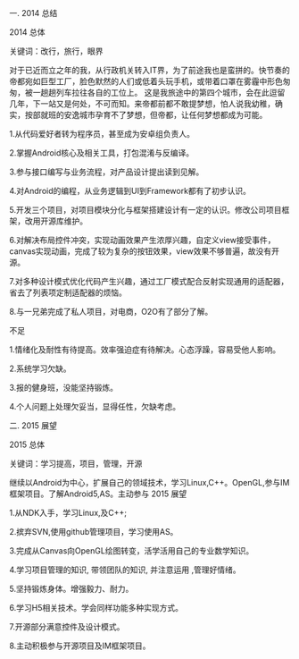 一. 2014 总结

2014 总体

关键词：改行，旅行，眼界

对于已近而立之年的我，从行政机关转入IT界，为了前途我也是蛮拼的。快节奏的帝都宛如巨型工厂，脸色默然的人们或低着头玩手机，或带着口罩在雾霾中形色匆匆，被一趟趟列车拉往各自的工位上。
这是我旅途中的第四个城市，会在此逗留几年，下一站又是何处，不可而知。来帝都前都不敢提梦想，怕人说我幼稚，确实，按部就班的安逸城市孕育不了梦想，但帝都，让任何梦想都成为可能。

1.从代码爱好者转为程序员，甚至成为安卓组负责人。

2.掌握Android核心及相关工具，打包混淆与反编译。

3.参与接口编写与业务流程，对产品设计提出读到见解。

4.对Android的编程，从业务逻辑到UI到Framework都有了初步认识。

5.开发三个项目，对项目模块分化与框架搭建设计有一定的认识。修改公司项目框架，改用开源库维护。

6.对解决布局控件冲突，实现动画效果产生浓厚兴趣，自定义view接受事件，canvas实现动画，完成了较为复杂的按钮效果，view效果不够普遍，故没有开源。

7.对多种设计模式优化代码产生兴趣，通过工厂模式配合反射实现通用的适配器，省去了列表项定制适配器的烦恼。

8.与一兄弟完成了私人项目，对电商，O2O有了部分了解。


不足

1.情绪化及耐性有待提高。效率强迫症有待解决。心态浮躁，容易受他人影响。

2.系统学习欠缺。

3.报的健身班，没能坚持锻炼。

4.个人问题上处理欠妥当，显得任性，欠缺考虑。


二. 2015 展望

2015 总体

关键词：学习提高，项目，管理，开源

继续以Android为中心，扩展自己的领域技术，学习Linux,C++。OpenGL,参与IM框架项目。了解Android5,AS。主动参与
2015 展望

1.从NDK入手，学习Linux,及C++;

2.摈弃SVN,使用github管理项目，学习使用AS。

3.完成从Canvas向OpenGL绘图转变，活学活用自己的专业数学知识。

4.学习项目管理的知识, 带领团队的知识, 并注意运用 ,管理好情绪。

5.坚持锻炼身体。增强毅力、耐力。

6.学习H5相关技术。学会同样功能多种实现方式。

7.开源部分满意控件及设计模式。

8.主动积极参与开源项目及IM框架项目。

